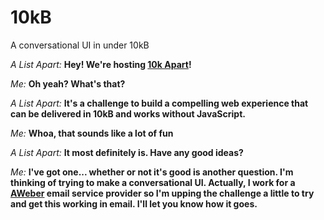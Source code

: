 # 10kB
A conversational UI in under 10kB

_A List Apart:_ __Hey! We're hosting [10k Apart](https://a-k-apart.com/)!__  

_Me:_ __Oh yeah? What's that?__  

_A List Apart:_ __It's a challenge to build a compelling web experience that can be delivered in 10kB and works without JavaScript.__  

_Me:_ __Whoa, that sounds like a lot of fun__  

_A List Apart:_ __It most definitely is. Have any good ideas?__  

_Me:_ __I've got one... whether or not it's good is another question. I'm thinking of trying to make a conversational UI. Actually, I work for a [AWeber](https://www.aweber.com) email service provider so I'm upping the challenge a little to try and get this working in email. I'll let you know how it goes.__  
